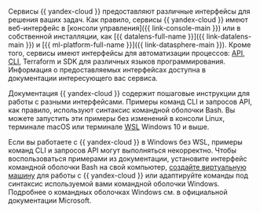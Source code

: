 Сервисы {{ yandex-cloud }} предоставляют различные интерфейсы для решения ваших задач. Как правило, сервисы {{ yandex-cloud }} имеют веб-интерфейс в [консоли управления]({{ link-console-main }}) или в собственной инсталляции, как [{{ datalens-full-name }}]({{ link-datalens-main }}) и [{{ ml-platform-full-name }}]({{ link-datasphere-main }}). Кроме того, сервисы имеют интерфейсы для автоматизации процессов: [API](../../api-design-guide/), [CLI](../../cli/), Terraform и SDK для различных языков программирования. Информация о предоставляемых интерфейсах доступна в документации интересующего вас сервиса. 

Документация {{ yandex-cloud }} содержит пошаговые инструкции для работы с разными интерфейсами. Примеры команд CLI и запросов API, как правило, используют синтаксис командной оболочки Bash. Вы можете запустить эти примеры без изменений в консоли Linux, терминале macOS или терминале [WSL](https://learn.microsoft.com/ru-ru/windows/wsl/) Windows 10 и выше. 

Если вы работаете с {{ yandex-cloud }} в Windows без WSL, примеры команд CLI и запросов API могут выполняться некорректно. Чтобы воспользоваться примерами из документации, установите интерфейс командной оболочки Bash на свой компьютер, [создайте виртуальную машину](../../compute/operations/vm-create/create-linux-vm.md) для работы с {{ yandex-cloud }} или адаптируйте команды под синтаксис используемой вами командной оболочки Windows. Подробнее о командных оболочках Windows см. в официальной документации Microsoft.